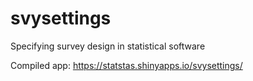 # svysettings

Specifying survey design in statistical software

Compiled app: https://statstas.shinyapps.io/svysettings/
